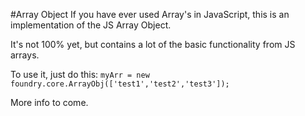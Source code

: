 #Array Object
If you have ever used Array's in JavaScript, this is an implementation of the JS Array Object.

It's not 100% yet, but contains a lot of the basic functionality from JS arrays.

To use it, just do this: `myArr = new foundry.core.ArrayObj(['test1','test2','test3']);`

More info to come.
